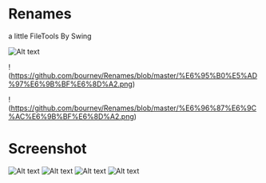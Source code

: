# Renames
a little FileTools By Swing

![Alt text](https://github.com/bournev/Renames/blob/master/%E5%88%97%E6%96%87%E4%BB%B6%E5%90%8D.png)

!(https://github.com/bournev/Renames/blob/master/%E6%95%B0%E5%AD%97%E6%9B%BF%E6%8D%A2.png)

!(https://github.com/bournev/Renames/blob/master/%E6%96%87%E6%9C%AC%E6%9B%BF%E6%8D%A2.png)

# Screenshot
![Alt text](https://github.com/bournev/Renames/blob/master/%E5%88%97%E6%96%87%E4%BB%B6%E5%90%8D.png)
![Alt text](https://github.com/revir/FairyDict/raw/master/readme_images/4.png)
![Alt text](https://github.com/revir/FairyDict/raw/master/readme_images/3.png)
![Alt text](https://github.com/revir/FairyDict/raw/master/readme_images/2.png)
